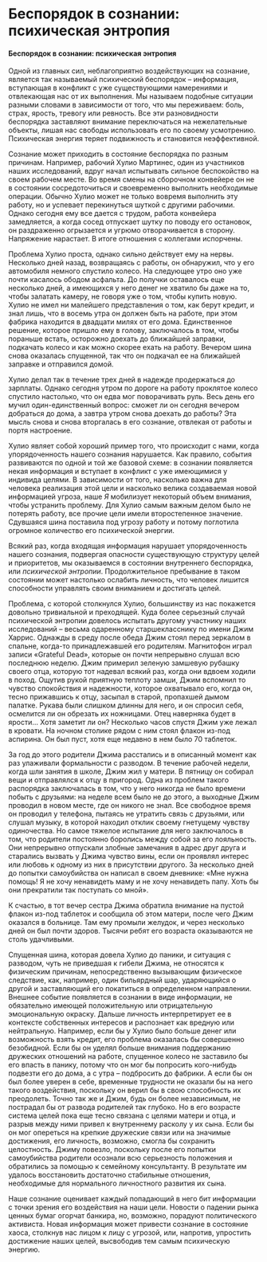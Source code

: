 # Беспорядок в сознании: психическая энтропия

#### Беспорядок в сознании: психическая энтропия <a href="#part_330" id="part_330"></a>

Одной из главных сил, неблагоприятно воздействующих на сознание, является так называемый психический беспорядок – информация, вступающая в конфликт с уже существующими намерениями и отвлекающая нас от их выполнения. Мы называем подобные ситуации разными словами в зависимости от того, что мы переживаем: боль, страх, ярость, тревогу или ревность. Все эти разновидности беспорядка заставляют внимание переключаться на нежелательные объекты, лишая нас свободы использовать его по своему усмотрению. Психическая энергия теряет подвижность и становится неэффективной.

Сознание может приходить в состояние беспорядка по разным причинам. Например, рабочий Хулио Мартинес, один из участников наших исследований, вдруг начал испытывать сильное беспокойство на своем рабочем месте. Во время смены на сборочном конвейере он не в состоянии сосредоточиться и своевременно выполнить необходимые операции. Обычно Хулио может не только вовремя выполнить эту работу, но и успевает перекинуться шуткой с другими рабочими. Однако сегодня ему все дается с трудом, работа конвейера замедляется, а когда сосед отпускает шутку по поводу его остановок, он раздраженно огрызается и угрюмо отворачивается в сторону. Напряжение нарастает. В итоге отношения с коллегами испорчены.

Проблема Хулио проста, однако сильно действует ему на нервы. Несколько дней назад, возвращаясь с работы, он обнаружил, что у его автомобиля немного спустило колесо. На следующее утро оно уже почти касалось ободом асфальта. До получки оставалось еще несколько дней, а имеющихся у него денег не хватило бы даже на то, чтобы залатать камеру, не говоря уже о том, чтобы купить новую. Хулио не имел ни малейшего представления о том, как берут кредит, и знал лишь, что в восемь утра он должен быть на работе, при этом фабрика находится в двадцати милях от его дома. Единственное решение, которое пришло ему в голову, заключалось в том, чтобы пораньше встать, осторожно доехать до ближайшей заправки, подкачать колесо и как можно скорее ехать на работу. Вечером шина снова оказалась спущенной, так что он подкачал ее на ближайшей заправке и отправился домой.

Хулио делал так в течение трех дней в надежде продержаться до зарплаты. Однако сегодня утром по дороге на работу проклятое колесо спустило настолько, что он едва мог поворачивать руль. Весь день его мучил один-единственный вопрос: сможет ли он сегодня вечером добраться до дома, а завтра утром снова доехать до работы? Эта мысль снова и снова вторгалась в его сознание, отвлекая от работы и портя настроение.

Хулио являет собой хороший пример того, что происходит с нами, когда упорядоченность нашего сознания нарушается. Как правило, события развиваются по одной и той же базовой схеме: в сознании появляется некая информация и вступает в конфликт с уже имеющимися у индивида целями. В зависимости от того, насколько важна для человека реализация этой цели и насколько велика создаваемая новой информацией угроза, наше _Я_ мобилизует некоторый объем внимания, чтобы устранить проблему. Для Хулио самым важным делом было не потерять работу, все прочие цели имели второстепенное значение. Сдувшаяся шина поставила под угрозу работу и потому поглотила огромное количество его психической энергии.

Всякий раз, когда входящая информация нарушает упорядоченность нашего сознания, подвергая опасности существующую структуру целей и приоритетов, мы оказываемся в состоянии внутреннего беспорядка, или _психической энтропии_. Продолжительное пребывание в таком состоянии может настолько ослабить личность, что человек лишится способности управлять своим вниманием и достигать целей.

Проблема, с которой столкнулся Хулио, большинству из нас покажется довольно тривиальной и преходящей. Куда более серьезный случай психической энтропии довелось испытать другому участнику наших исследований – весьма одаренному старшекласснику по имени Джим Харрис. Однажды в среду после обеда Джим стоял перед зеркалом в спальне, когда-то принадлежавшей его родителям. Магнитофон играл записи «Grateful Dead», которые он почти непрерывно слушал всю последнюю неделю. Джим примерил зеленую замшевую рубашку своего отца, которую тот надевал всякий раз, когда они вдвоем ходили в поход. Ощутив рукой приятную теплоту замши, Джим вспомнил то чувство спокойствия и надежности, которое охватывало его, когда он, тесно прижавшись к отцу, засыпал в старой, пропахшей дымом палатке. Рукава были слишком длинны для него, и он спросил себя, осмелится ли он обрезать их ножницами. Отец наверняка будет в ярости… Хотя заметит ли он? Несколько часов спустя Джим уже лежал в кровати. На ночном столике рядом с ним стоял флакон из-под аспирина. Он был пуст, хотя еще недавно в нем было 70 таблеток.

За год до этого родители Джима расстались и в описанный момент как раз улаживали формальности с разводом. В течение рабочей недели, когда шли занятия в школе, Джим жил у матери. В пятницу он собирал вещи и отправлялся к отцу в пригород. Одна из проблем такого распорядка заключалась в том, что у него никогда не было времени побыть с друзьями: на неделе всем было не до этого, а выходные Джим проводил в новом месте, где он никого не знал. Все свободное время он проводил у телефона, пытаясь не утратить связь с друзьями, или слушал музыку, в которой находил отклик своему гнетущему чувству одиночества. Но самое тяжелое испытание для него заключалось в том, что родители постоянно боролись между собой за его лояльность. Они непрерывно отпускали злобные замечания в адрес друг друга и старались вызвать у Джима чувство вины, если он проявлял интерес или любовь к одному из них в присутствии другого. За несколько дней до попытки самоубийства он написал в своем дневнике: «Мне нужна помощь! Я не хочу ненавидеть маму и не хочу ненавидеть папу. Хоть бы они прекратили так поступать со мной».

К счастью, в тот вечер сестра Джима обратила внимание на пустой флакон из-под таблеток и сообщила об этом матери, после чего Джим оказался в больнице. Там ему промыли желудок, и через несколько дней он был почти здоров. Тысячи ребят его возраста оказываются не столь удачливыми.

Спущенная шина, которая довела Хулио до паники, и ситуация с разводом, чуть не приведшая к гибели Джима, не относятся к физическим причинам, непосредственно вызывающим физическое следствие, как, например, один бильярдный шар, ударяющийся о другой и заставляющий его покатиться в определенном направлении. Внешнее событие появляется в сознании в виде информации, не обязательно имеющей положительную или отрицательную эмоциональную окраску. Дальше личность интерпретирует ее в контексте собственных интересов и распознает как вредную или нейтральную. Например, если бы у Хулио было больше денег или возможность взять кредит, его проблема оказалась бы совершенно безобидной. Если бы он уделял больше внимания поддержанию дружеских отношений на работе, спущенное колесо не заставило бы его впасть в панику, потому что он мог бы попросить кого-нибудь подвезти его до дома, а с утра – подбросить до фабрики. А если бы он был более уверен в себе, временные трудности не оказали бы на него такого воздействия, поскольку он верил бы в свою способность их преодолеть. Точно так же и Джим, будь он более независимым, не пострадал бы от развода родителей так глубоко. Но в его возрасте система целей пока еще тесно связана с целями матери и отца, и разрыв между ними привел к внутреннему расколу у их сына. Если бы он мог опереться на крепкие дружеские связи или на значимые достижения, его личность, возможно, смогла бы сохранить целостность. Джиму повезло, поскольку после его попытки самоубийства родители осознали всю серьезность положения и обратились за помощью к семейному консультанту. В результате им удалось восстановить достаточно стабильные отношения, необходимые для нормального личностного развития их сына.

Наше сознание оценивает каждый попадающий в него бит информации с точки зрения его воздействия на наши цели. Новости о падении рынка ценных бумаг огорчат банкира, но, возможно, порадуют политического активиста. Новая информация может привести сознание в состояние хаоса, столкнув нас лицом к лицу с угрозой, или, напротив, упростить достижение наших целей, высвободив тем самым психическую энергию.
